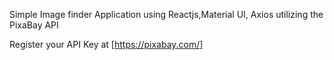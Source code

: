 Simple Image finder Application using Reactjs,Material UI, Axios utilizing the PixaBay API

Register your API Key at
[https://pixabay.com/]
